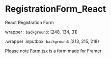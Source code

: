 # RegistrationForm_React
 React Registration Form

wrapper : 
`background`: (248, 134, 31)

.wrapper .inputbox: 
`background`: (213, 215, 218)

Please note [Form.tsx](framerForm.tsx) is a form made for Framer